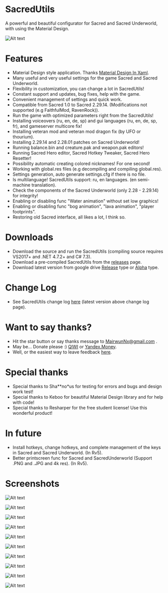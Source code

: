 # SacredUtils
A powerful and beautiful configurator for Sacred and Sacred Underworld, with using the Material Design.

![Alt text](images/SacredUtils_MainPage.png "SacredUtils main page.")

# Features

 * Material Design style application. Thanks [Material Design In Xaml](http://materialdesigninxaml.net/).
 * Many useful and very useful settings for the game Sacred and Sacred Underworld.
 * Flexibility in customization, you can change a lot in SacredUtils!
 * Constant support and updates, bug fixes, help with the game.
 * Convenient management of settings and quick work.
 * Compatible from Sacred 1.0 to Sacred 2.29.14. (Modifications not supported (e.g FaithfulMod, RavenRock)).
 * Run the game with optimized parameters right from the SacredUtils!
 * Installing voiceovers (ru, en, de, sp) and gui languages (ru, en, de, sp, fr), and gameserver multicore fix!
 * Installing veteran mod and veteran mod dragon fix (by UFO or thourium).
 * Installing 2.29.14 and 2.28.01 patches on Sacred Underworld!
 * Running balance.bin and creature.pak and weapon.pak editors!
 * Running Sacred Hero editor, Sacred Hotkey Tweaker, Sacred Hero Resetter!
 * Possibility automatic creating colored nicknames! For one second!
 * Working with global.res files (e.g decompiling and compiling global.res).
 * Settings generation, auto generate settings.cfg if there is no file.
 * Is multilanguage! SacredUtils support: ru, en languages. (en semi-machine translation).
 * Check the components of the Sacred Underworld (only 2.28 - 2.29.14) for integrity!
 * Enabling or disabling func "Water animation" without set low graphics!
 * Enabling or disabling func "bog animation", "lava animation", "player footprints".
 * Restoring old Sacred interface, all likes a lot, I think so.

# Downloads

 * Download the source and run the SacredUtils (compiling source requires VS2017+ and .NET 4.7.2+ and C# 7.3).
 * Download a pre-compiled SacredUtils from the [releases](https://github.com/MairwunNx/SacredUtils/releases) page.
 * Download latest version from google drive [Release](https://drive.google.com/file/d/1sDiiIYW0_JXMqh6IAHMOyf3IKPySCr4Q/view) type or [Alpha](https://drive.google.com/file/d/1xZzaj0v41S7nkSXkn4GWoDTkBtzeRc2Y/view) type.
 
# Change Log

 * See SacredUtils change log [here](https://github.com/MairwunNx/SacredUtils/blob/master/CHANGELOG.md) (latest version above change log page).

# Want to say thanks?

 * Hit the star button or say thanks message to MairwunNx@gmail.com .
 * May be... Donate please :) [QIWI](https://qiwi.me/mairwunnx) or [Yandex.Money](https://money.yandex.ru/to/410015993365458).
 * Well, or the easiest way to leave feedback [here](https://docs.google.com/forms/d/e/1FAIpQLSfkNwFlN2VV_gju2jo9iTxb5FRfmuUZC6FM-vd2ZErQBA1gwQ/viewform).

# Special thanks

 * Special thanks to Sha**no*us for testing for errors and bugs and design work test!
 * Special thanks to Keboo for beautiful Material Design library and for help with code!
 * Special thanks to Resharper for the free student license! Use this wonderful product!

# In future

 * Install hotkeys, change hotkeys, and complete management of the keys in Sacred and Sacred Underworld. (In Rv5).
 * Better printscreen func for Sacred and SacredUnderworld (Support .PNG and .JPG and 4k res). (In Rv5).

# Screenshots

![Alt text](images/SacredUtils_SampleScreen01.png)

![Alt text](images/SacredUtils_SampleScreen02.png)

![Alt text](images/SacredUtils_SampleScreen03.png)

![Alt text](images/SacredUtils_SampleScreen04.png)

![Alt text](images/SacredUtils_SampleScreen05.png)

![Alt text](images/SacredUtils_SampleScreen06.png)

![Alt text](images/SacredUtils_SampleScreen07.png)

![Alt text](images/SacredUtils_SampleScreen08.png)

![Alt text](images/SacredUtils_SampleScreen09.png)

![Alt text](images/SacredUtils_SampleScreen10.png)